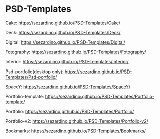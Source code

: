 # PSD-Templates

Cake: https://sezardino.github.io/PSD-Templates/Cake/

Deck: https://sezardino.github.io/PSD-Templates/Deck/

Digital: https://sezardino.github.io/PSD-Templates/Digital/

Fotography: https://sezardino.github.io/PSD-Templates/Fotography/

Interior: https://sezardino.github.io/PSD-Templates/Interior/

Psd-portfolio(desktop only): https://sezardino.github.io/PSD-Templates/Psd-portfolio/

SpaceY: https://sezardino.github.io/PSD-Templates/SpaceY/

Portfolio-template: https://sezardino.github.io/PSD-Templates/Portfolio-template/

Portfolio: https://sezardino.github.io/PSD-Templates/Portfolio/

Portfolio-v2: https://sezardino.github.io/PSD-Templates/Portfolio-v2/

Bookmarks: https://sezardino.github.io/PSD-Templates/Bookmarks/
